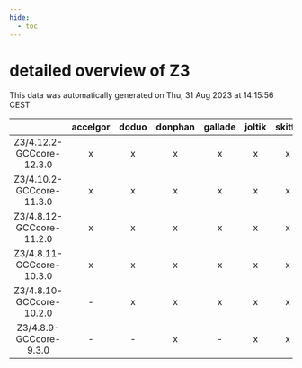 ```yaml
---
hide:
  - toc
---
```


detailed overview of Z3
=======================


This data was automatically generated on Thu, 31 Aug 2023 at 14:15:56 CEST  

| |accelgor|doduo|donphan|gallade|joltik|skitty|swalot|victini|
| :---: | :---: | :---: | :---: | :---: | :---: | :---: | :---: | :---: |
|Z3/4.12.2-GCCcore-12.3.0|x|x|x|x|x|x|x|x|
|Z3/4.10.2-GCCcore-11.3.0|x|x|x|x|x|x|x|x|
|Z3/4.8.12-GCCcore-11.2.0|x|x|x|x|x|x|x|x|
|Z3/4.8.11-GCCcore-10.3.0|x|x|x|x|x|x|x|x|
|Z3/4.8.10-GCCcore-10.2.0|-|x|x|x|x|x|x|x|
|Z3/4.8.9-GCCcore-9.3.0|-|-|x|-|x|x|x|x|
